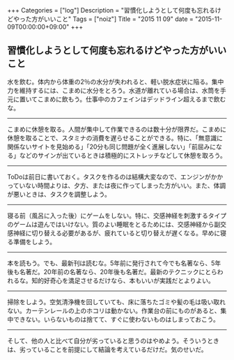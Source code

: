+++
Categories = ["log"]
Description = "習慣化しようとして何度も忘れるけどやった方がいいこと"
Tags = ["noiz"]
Title = "2015 11 09"
date = "2015-11-09T00:00:00+09:00"
+++

## 習慣化しようとして何度も忘れるけどやった方がいいこと

水を飲む。体内から体重の2％の水分が失われると、軽い脱水症状に陥る。集中力を維持するには、こまめに水分をとろう。水道が離れている場合は、水筒を手元に置いてこまめに飲もう。仕事中のカフェインはデッドライン超えるまで飲むな。

----

こまめに休憩を取る。人間が集中して作業できるのは数十分が限界だ。こまめに休憩を取ることで、スタミナの消費を遅らせることができる。特に、「無意識に関係ないサイトを見始める」「20分も同じ問題が全く進展しない」「前屈みになる」などのサインが出ているときは積極的にストレッチなどして休憩を取ろう。

---

ToDoは前日に書いておく。タスクを作るのは結構大変なので、エンジンがかかっていない時間よりは、夕方、または夜に作ってしまった方がいい。また、体調が悪いときは、タスクを調整しよう。

----

寝る前（風呂に入った後）にゲームをしない。特に、交感神経を刺激するタイプのゲームは遊んではいけない。質のよい睡眠をとるためには、交感神経から副交感神経に切り替える必要があるが、疲れていると切り替えが遅くなる。早めに寝る準備をしよう。

----

本を読もう。でも、最新刊は読むな。5年前に発行されて今でも名著なら、5年後も名著だ。20年前の名著なら、20年後も名著だ。最新のテクニックにとらわれるな。知的好奇心を満足させるだけなら、本もいいが実践だとよりよい。

----

掃除をしよう。空気清浄機を回していても、床に落ちたゴミや髪の毛は吸い取れない。カーテンレールの上のホコリは動かない。作業台の前にものがあると、集中できない。いらないものは捨てて、すぐに使わないものはしまっておこう。

----

そして、他の人と比べて自分が劣っていると思うのはやめよう。そういうときは、劣っていることを前提にして結論を考えているだけだ。気のせいだ。